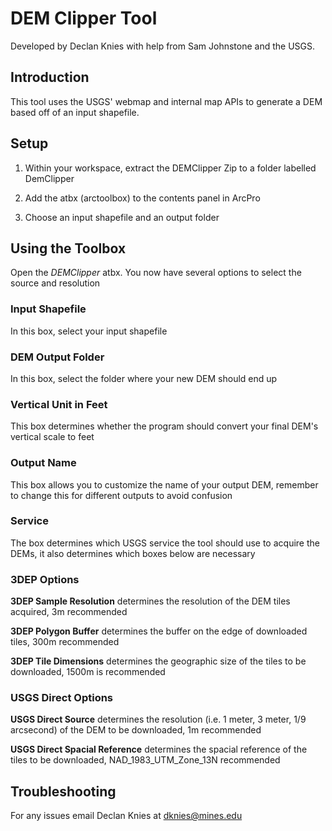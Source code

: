 # DEM Clipper Tool
Developed by Declan Knies with help from Sam Johnstone and the USGS.

## Introduction

This tool uses the USGS' webmap and internal map APIs to generate a DEM based off of an input shapefile.

## Setup

1. Within your workspace, extract the DEMClipper Zip to a folder labelled DemClipper

2. Add the atbx (arctoolbox) to the contents panel in ArcPro

3. Choose an input shapefile and an output folder

## Using the Toolbox

Open the *DEMClipper* atbx. You now have several options to select the source and resolution

### Input Shapefile

In this box, select your input shapefile

### DEM Output Folder

In this box, select the folder where your new DEM should end up

### Vertical Unit in Feet

This box determines whether the program should convert your final DEM's vertical scale to feet

### Output Name

This box allows you to customize the name of your output DEM, remember to change this for different outputs to avoid confusion

### Service

The box determines which USGS service the tool should use to acquire the DEMs, it also determines which boxes below are necessary

### 3DEP Options

**3DEP Sample Resolution** determines the resolution of the DEM tiles acquired, 3m recommended

**3DEP Polygon Buffer** determines the buffer on the edge of downloaded tiles, 300m recommended

**3DEP Tile Dimensions** determines the geographic size of the tiles to be downloaded, 1500m is recommended

### USGS Direct Options

**USGS Direct Source** determines the resolution (i.e. 1 meter, 3 meter, 1/9 arcsecond) of the DEM to be downloaded, 1m recommended

**USGS Direct Spacial Reference** determines the spacial reference of the tiles to be downloaded, NAD_1983_UTM_Zone_13N recommended

## Troubleshooting

For any issues email Declan Knies at dknies@mines.edu

